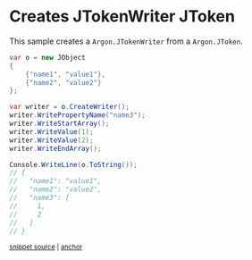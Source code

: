 # Creates JTokenWriter JToken

This sample creates a `Argon.JTokenWriter` from a `Argon.JToken`.

<!-- snippet: CreateWriter -->
<a id='snippet-createwriter'></a>
```cs
var o = new JObject
{
    {"name1", "value1"},
    {"name2", "value2"}
};

var writer = o.CreateWriter();
writer.WritePropertyName("name3");
writer.WriteStartArray();
writer.WriteValue(1);
writer.WriteValue(2);
writer.WriteEndArray();

Console.WriteLine(o.ToString());
// {
//   "name1": "value1",
//   "name2": "value2",
//   "name3": [
//     1,
//     2
//   ]
// }
```
<sup><a href='/src/ArgonTests/Documentation/Samples/Linq/CreateWriter.cs#L12-L37' title='Snippet source file'>snippet source</a> | <a href='#snippet-createwriter' title='Start of snippet'>anchor</a></sup>
<!-- endSnippet -->
